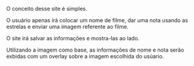 O conceito desse site é simples.

O usuário apenas irá colocar um nome de filme, dar uma nota usando as estrelas e enviar uma imagem referente ao filme.

O site irá salvar as informações e mostra-las ao lado. 

Utilizando a imagem como base, as informações de nome e nota serão exbidas com um overlay sobre a imagem escolhida do usúario.
